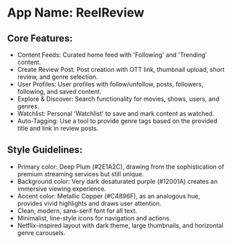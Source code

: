 # **App Name**: ReelReview

## Core Features:

- Content Feeds: Curated home feed with 'Following' and 'Trending' content.
- Create Review Post: Post creation with OTT link, thumbnail upload, short review, and genre selection.
- User Profiles: User profiles with follow/unfollow, posts, followers, following, and saved content.
- Explore & Discover: Search functionality for movies, shows, users, and genres.
- Watchlist: Personal 'Watchlist' to save and mark content as watched.
- Auto-Tagging: Use a tool to provide genre tags based on the provided title and link in review posts.

## Style Guidelines:

- Primary color: Deep Plum (#2E1A2C), drawing from the sophistication of premium streaming services but still unique.
- Background color: Very dark desaturated purple (#12001A) creates an immersive viewing experience.
- Accent color: Metallic Copper (#C4896F), as an analogous hue, provides vivid highlights and draws user attention.
- Clean, modern, sans-serif font for all text.
- Minimalist, line-style icons for navigation and actions.
- Netflix-inspired layout with dark theme, large thumbnails, and horizontal genre carousels.